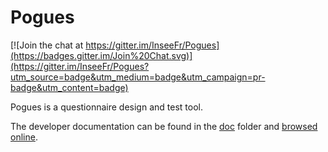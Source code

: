 # Pogues

[![Join the chat at https://gitter.im/InseeFr/Pogues](https://badges.gitter.im/Join%20Chat.svg)](https://gitter.im/InseeFr/Pogues?utm_source=badge&utm_medium=badge&utm_campaign=pr-badge&utm_content=badge)

Pogues is a questionnaire design and test tool.

The developer documentation can be found in the [doc](https://github.com/InseeFr/Pogues/tree/master/doc) folder and [browsed online](http://inseefr.github.io/Pogues).
